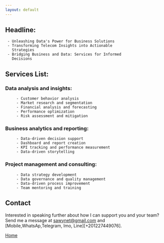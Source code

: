 ```yaml
---
layout: default
---
```


## Headline:

	 - Unleashing Data's Power for Business Solutions
	 - Transforming Telecom Insights into Actionable
	   Strategies
	 - Bridging Business and Data: Services for Informed
	   Decisions     

## Services List:

###    Data analysis and insights:
         - Customer behavior analysis
         - Market research and segmentation
         - Financial analysis and forecasting
         - Performance optimization
         - Risk assessment and mitigation

###    Business analytics and reporting:
         - Data-driven decision support
         - Dashboard and report creation
         - KPI tracking and performance measurement
         - Data-driven storytelling

###    Project management and consulting:
         - Data strategy development
         - Data governance and quality management
         - Data-driven process improvement
         - Team mentoring and training

## Contact

Interested in speaking further about how I can support you and your team? Send me a message at [sawynet@gmail.com](mailto:sawynet@gmail.com) and [Mobile,WhatsAp,Telegram, Imo, Line][+201227449076].

[Home](./)
